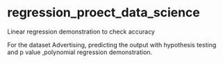 # regression_proect_data_science
Linear regression demonstration to check accuracy


For the dataset Advertising, predicting the output with hypothesis testing and p value ,polynomial regression demonstration.
